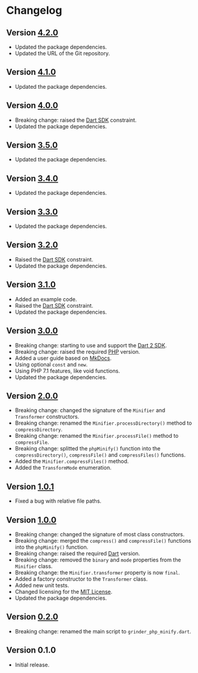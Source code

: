 # Changelog

## Version [4.2.0](https://github.com/cedx/grinder-php-minify/compare/v4.1.0...v4.2.0)
- Updated the package dependencies.
- Updated the URL of the Git repository.

## Version [4.1.0](https://github.com/cedx/grinder-php-minify/compare/v4.0.0...v4.1.0)
- Updated the package dependencies.

## Version [4.0.0](https://github.com/cedx/grinder-php-minify/compare/v3.5.0...v4.0.0)
- Breaking change: raised the [Dart SDK](https://www.dartlang.org/tools/sdk) constraint.
- Updated the package dependencies.

## Version [3.5.0](https://github.com/cedx/grinder-php-minify/compare/v3.4.0...v3.5.0)
- Updated the package dependencies.

## Version [3.4.0](https://github.com/cedx/grinder-php-minify/compare/v3.3.0...v3.4.0)
- Updated the package dependencies.

## Version [3.3.0](https://github.com/cedx/grinder-php-minify/compare/v3.2.0...v3.3.0)
- Updated the package dependencies.

## Version [3.2.0](https://github.com/cedx/grinder-php-minify/compare/v3.1.0...v3.2.0)
- Raised the [Dart SDK](https://www.dartlang.org/tools/sdk) constraint.
- Updated the package dependencies.

## Version [3.1.0](https://github.com/cedx/grinder-php-minify/compare/v3.0.0...v3.1.0)
- Added an example code.
- Raised the [Dart SDK](https://www.dartlang.org/tools/sdk) constraint.
- Updated the package dependencies.

## Version [3.0.0](https://github.com/cedx/grinder-php-minify/compare/v2.0.0...v3.0.0)
- Breaking change: starting to use and support the [Dart 2 SDK](https://www.dartlang.org/tools/sdk).
- Breaking change: raised the required [PHP](https://secure.php.net) version.
- Added a user guide based on [MkDocs](http://www.mkdocs.org).
- Using optional `const` and `new`.
- Using PHP 7.1 features, like void functions.
- Updated the package dependencies.

## Version [2.0.0](https://github.com/cedx/grinder-php-minify/compare/v1.0.1...v2.0.0)
- Breaking change: changed the signature of the `Minifier` and `Transformer` constructors.
- Breaking change: renamed the `Minifier.processDirectory()` method to `compressDirectory`.
- Breaking change: renamed the `Minifier.processFile()` method to `compressFile`.
- Breaking change: splitted the `phpMinify()` function into the `compressDirectory()`, `compressFile()` and `compressFiles()` functions.
- Added the `Minifier.compressFiles()` method.
- Added the `TransformMode` enumeration.

## Version [1.0.1](https://github.com/cedx/grinder-php-minify/compare/v1.0.0...v1.0.1)
- Fixed a bug with relative file paths.

## Version [1.0.0](https://github.com/cedx/grinder-php-minify/compare/v0.2.0...v1.0.0)
- Breaking change: changed the signature of most class constructors.
- Breaking change: merged the `compress()` and `compressFile()` functions into the `phpMinify()` function.
- Breaking change: raised the required [Dart](https://www.dartlang.org) version.
- Breaking change: removed the `binary` and `mode` properties from the `Minifier` class.
- Breaking change: the `Minifier.transformer` property is now `final`.
- Added a factory constructor to the `Transformer` class.
- Added new unit tests.
- Changed licensing for the [MIT License](https://opensource.org/licenses/MIT).
- Updated the package dependencies.

## Version [0.2.0](https://github.com/cedx/grinder-php-minify/compare/v0.1.0...v0.2.0)
- Breaking change: renamed the main script to `grinder_php_minify.dart`.

## Version 0.1.0
- Initial release.

